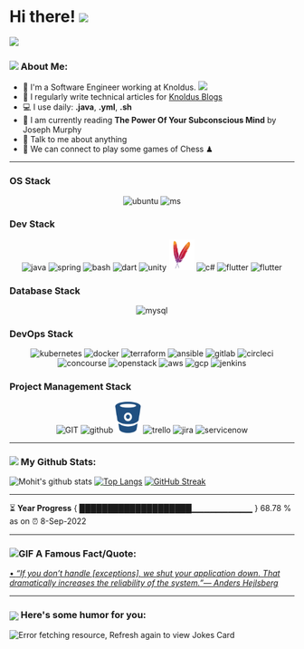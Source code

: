 # Hi there! <img src="https://github.com/TheDudeThatCode/TheDudeThatCode/blob/master/Assets/Hi.gif" width="29px">

![](https://camo.githubusercontent.com/992babdffd8c74a1502de375fbdf7e4d54773242/68747470733a2f2f6d656469612e67697068792e636f6d2f6d656469612f53576f536b4e36447854737a71494b4571762f67697068792e676966)

### <img src="https://github.com/TheDudeThatCode/TheDudeThatCode/blob/master/Assets/Developer.gif" width="45px"> About Me:
- 🏦 I'm a Software Engineer working at Knoldus.
  <img src="https://media.giphy.com/media/WUlplcMpOCEmTGBtBW/giphy.gif" width="30">
- 📝 I regularly write technical articles for [Knoldus Blogs](https://blog.knoldus.com/)
- 💻 I use daily: **.java**, **.yml**, **.sh**
- 📖 I am currently reading **The Power Of Your Subconscious Mind** by Joseph Murphy
- 💬 Talk to me about anything
- 👯 We can connect to play some games of Chess ♟

---
### OS Stack

<p align="center">
      <img src="https://www.vectorlogo.zone/logos/ubuntu/ubuntu-icon.svg" alt="ubuntu" width="45" height="55"/>
      <img src="https://www.vectorlogo.zone/logos/microsoft/microsoft-icon.svg" alt="ms" width="45" height="55"/>
</p>

### Dev Stack

<p align="center">
      <img src="https://www.vectorlogo.zone/logos/java/java-icon.svg" alt="java" width="65" height="65"/>
      <img src="https://www.vectorlogo.zone/logos/springio/springio-icon.svg" alt="spring" width="55" height="55"/>
      <img src="https://www.vectorlogo.zone/logos/gnu_bash/gnu_bash-icon.svg" alt="bash" width="45" height="55"/>
      <img src="https://www.vectorlogo.zone/logos/dartlang/dartlang-icon.svg" alt="dart" width="45" height="55"/>
      <img src="https://www.vectorlogo.zone/logos/unity3d/unity3d-icon.svg" alt="unity" width="45" height="55"/>
      <img src="https://github.com/vscode-icons/vscode-icons/blob/master/icons/file_type_maven.svg" alt="maven" width="45" height="55"/>
      <img src="https://github.com/abranhe/programming-languages-logos/blob/master/src/csharp/csharp.svg" alt="c#" width="45" height="55"/>
      <img src="https://www.vectorlogo.zone/logos/flutterio/flutterio-icon.svg" alt="flutter" width="45" height="55"/>
      <img src="https://github.com/actions/starter-workflows/blob/main/icons/powershell.svg" alt="flutter" width="45" height="55"/>
</p>

### Database Stack

<p align="center">
      <img src="https://www.vectorlogo.zone/logos/mysql/mysql-icon.svg" alt="mysql" width="45" height="55"/>
</p>

### DevOps Stack

<p align="center">
      <img src="https://www.vectorlogo.zone/logos/kubernetes/kubernetes-icon.svg" alt="kubernetes" width="55" height="55"/>
      <img src="https://www.vectorlogo.zone/logos/docker/docker-icon.svg" alt="docker" width="60" height="50"/>
      <img src="https://www.vectorlogo.zone/logos/terraformio/terraformio-icon.svg" alt="terraform" width="45" height="55"/>
      <img src="https://www.vectorlogo.zone/logos/ansible/ansible-icon.svg" alt="ansible" width="45" height="55"/>
      <img src="https://www.vectorlogo.zone/logos/gitlab/gitlab-icon.svg" alt="gitlab" width="45" height="55"/>
      <img src="https://www.vectorlogo.zone/logos/circleci/circleci-icon.svg" alt="circleci" width="45" height="55"/>
      <img src="https://www.vectorlogo.zone/logos/concourse-ci/concourse-ci-icon.svg" alt="concourse" width="45" height="55"/>
      <img src="https://www.vectorlogo.zone/logos/openstack/openstack-icon.svg" alt="openstack" width="45" height="55"/>
      <img src="https://www.vectorlogo.zone/logos/amazon_aws/amazon_aws-icon.svg" alt="aws" width="45" height="55"/>
      <img src="https://www.vectorlogo.zone/logos/google_cloud/google_cloud-icon.svg" alt="gcp" width="45" height="55"/>
      <img src="https://www.vectorlogo.zone/logos/jenkins/jenkins-icon.svg" alt="jenkins" width="45" height="55"/>
</p>

### Project Management Stack

<p align="center">
      <img src="https://www.vectorlogo.zone/logos/git-scm/git-scm-icon.svg" alt="GIT" width="55" height="55"/>
      <img src="https://www.vectorlogo.zone/logos/github/github-icon.svg" alt="github" width="45" height="55"/>
      <img src="https://github.com/gilbarbara/logos/blob/master/logos/bitbucket.svg" alt="bitbucket" width="45" height="55"/>
      <img src="https://www.vectorlogo.zone/logos/trello/trello-icon.svg" alt="trello" width="45" height="55"/>
      <img src="https://www.vectorlogo.zone/logos/atlassian_jira/atlassian_jira-icon.svg" alt="jira" width="45" height="55"/>
      <img src="https://www.vectorlogo.zone/logos/servicenow/servicenow-icon.svg" alt="servicenow" width="45" height="55"/>
</p>

---
### <img src='https://media1.giphy.com/media/du3J3cXyzhj75IOgvA/giphy.gif?cid=ecf05e47x2g034i9pzwtzzsd3xgg2w9nr94t4tflbbgo3008&rid=giphy.gif' width='25px'> My Github Stats:
![Mohit's github stats](https://github-readme-stats.vercel.app/api?username=mohitsaxenaknoldus&show_icons=true&title_color=ffc857&icon_color=8ac926&text_color=daf7dc&bg_color=151515&hide=issues&count_private=true&include_all_commits=true)
[![Top Langs](https://github-readme-stats.vercel.app/api/top-langs/?username=mohitsaxenaknoldus&layout=compact&text_color=daf7dc&bg_color=151515&hide=css,html,php)](https://github.com/anuraghazra/github-readme-stats)
[![GitHub Streak](https://github-readme-streak-stats.herokuapp.com/?user=mohitsaxenaknoldus&theme=dark)](https://git.io/streak-stats)

---
⏳ **Year Progress** { ████████████████████▁▁▁▁▁▁▁▁▁▁ } 68.78 % as on ⏰ 8-Sep-2022

---
### <img alt="GIF" src="https://github.com/TheDudeThatCode/TheDudeThatCode/blob/master/Assets/hmm.gif" width="20vw" /> A Famous Fact/Quote:
<a href="https://github.com/marketplace/actions/quote-readme">
<!--STARTS_HERE_QUOTE_README-->
• <i>“If you don’t handle [exceptions], we shut your application down.  That dramatically increases the reliability of the system.”— Anders Hejlsberg   </i>
<!--ENDS_HERE_QUOTE_README-->
</a>

---
### <img align ='center' src='https://media2.giphy.com/media/UQDSBzfyiBKvgFcSTw/giphy.gif?cid=ecf05e47p3cd513axbek3f56ti3jzizq8hincw20jauyyfyw&rid=giphy.gif' width ='29px'> Here's some humor for you:
<img src="https://readme-jokes.vercel.app/api" alt="Error fetching resource, Refresh again to view Jokes Card" />

